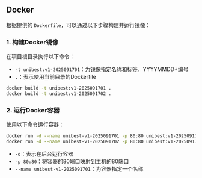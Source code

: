 ## Docker

根据提供的 `Dockerfile`，可以通过以下步骤构建并运行镜像：

### 1. 构建Docker镜像

在项目根目录执行以下命令：

- `-t unibest:v1-2025091701`：为镜像指定名称和标签，YYYYMMDD+编号
- `.`：表示使用当前目录的Dockerfile

```bash
docker build -t unibest:v1-2025091701 .
docker build -t unibest:v1-2025091702 .
```
### 2. 运行Docker容器
使用以下命令运行容器：

```bash
docker run -d --name unibest-v1-2025091701 -p 80:80 unibest:v1-2025091701
docker run -d --name unibest-v1-2025091702 -p 80:80 unibest:v1-2025091702
```

- `-d`：表示在后台运行容器
- `-p 80:80`：将容器的80端口映射到主机的80端口
- `--name unibest-v1-2025091701`：为容器指定一个名称


